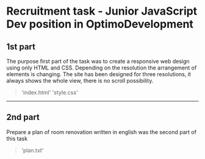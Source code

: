 # Recruitment task - Junior JavaScript Dev position in OptimoDevelopment

## 1st part
The purpose first part of the task was to create a responsive web design using only HTML and CSS. Depending on the resolution the arrangement of elements is changing. The site has been designed for three resolutions, it always shows the whole view, there is no scroll possibility. 
> 'index.html'
> 'style.css'

---------

## 2nd part
Prepare a plan of room renovation written in english was the second part of this task
> 'plan.txt'
